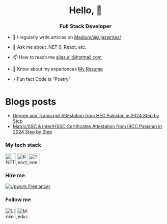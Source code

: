   <h1 align="center">Hello, 👋</h1>
  <h3 align="center">Full Stack Developer</h3>

- 📝 I regularly write articles on [Medium/@aijazwrites/](https://medium.com/@aijazwrites/)

- 💬 Ask me about .NET 9, React, etc.

- 📫 How to reach me aijaz.ali@hotmail.com

- 📄 Know about my experiences [My Resume](https://1drv.ms/b/c/77f2c2ca43e2e6b9/EUVzuAwSDtlMkqCwaHFwGL8Bu3ym0h5-WKweT0x_JQOOdg?e=gvNg8f)

- ⚡ Fun fact Code is "Poetry"

# Blogs posts
<!-- BLOG-POST-LIST:START -->
- [Degree and Transcript Attestation from HEC Pakistan in 2024 Step by Step](https://medium.com/@aijazwrites/degree-and-transcript-attestation-from-hec-pakistan-in-2024-step-by-step-fe42ffc7d654?source=rss-76e2edb5216a------2)
- [Matric/SSC &amp; Inter/HSSC Certificates Attestation from IBCC Pakistan in 2024 Step by Step](https://medium.com/@aijazwrites/matric-ssc-and-inter-hssc-certificates-attestation-from-ibcc-pakistan-in-2024-step-by-step-607278243c6d?source=rss-76e2edb5216a------2)
<!-- BLOG-POST-LIST:END -->

<h3 align="left">My tech stack</h3>
<p align="left">
  <a href="https://dotnet.microsoft.com/en-us/apps/aspnet" title=".NET 9">
    <img src="https://skillicons.dev/icons?i=dotnet"alt=".NET 9" width="33" height="33"/>
</a>
  
<a href="https://reactnative.dev/" title="React & React Native">
   <img src="https://skillicons.dev/icons?i=react" alt="React & React Native" width="33" height="33"/>
</a>

<a href="https://www.typescriptlang.org/" title="TypeScript">
   <img src="https://skillicons.dev/icons?i=ts" alt="TypeScript" width="33" height="33"/>
</a>
</p>

<h3 align="left">Hire me</h3>
<p align="left">
  <a href="https://www.upwork.com/freelancers/~01943fc50d07040467?mp_source=share" title="Upwork Freelancer">
    <img src="https://img.shields.io/badge/UpWork-6FDA44?style=for-the-badge&logo=Upwork&logoColor=white" alt="Upwork Freelancer"/>
</a>
</p>
        
<h3 align="left">Follow me</h3>
<p align="left">
  <a href="https://www.linkedin.com/comm/mynetwork/discovery-see-all?usecase=PEOPLE_FOLLOWS&followMember=aijazbinqasim" title="Linkedin">
    <img src="https://skillicons.dev/icons?i=linkedin"alt="Linkedin" width="33" height="33"/>
</a>
  
<a href="https://medium.com/@aijazwrites/" title="Medium">
  <img src="https://raw.githubusercontent.com/rahuldkjain/github-profile-readme-generator/master/src/images/icons/Social/medium.svg" alt="Medium" height="33" width="33" />
</a>
</p>
